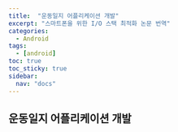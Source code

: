 ```yaml
---
title:  "운동일지 어플리케이션 개발"
excerpt: "스마트폰을 위한 I/O 스택 최적화 논문 번역"
categories:
  - Android
tags:
  - [android]
toc: true
toc_sticky: true
sidebar: 
  nav: "docs"
---
```


## 운동일지 어플리케이션 개발 

